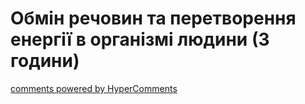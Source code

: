 <div id="hypercomments_widget" class="js-hypercomments-widget invisible"></div>

# Обмін речовин та перетворення енергії в організмі людини (3 години)



<div class="js-hypercomments-container">
<a href="http://hypercomments.com" class="hc-link" title="comments widget">comments powered by HyperComments</a>
</div>